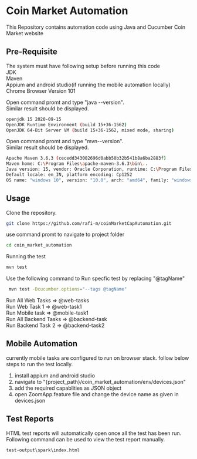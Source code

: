 # Coin Market Automation

This Repository contains automation code using Java and Cucumber Coin Market website

## Pre-Requisite
The system must have following setup before running this code  
JDK  
Maven  
Appium and android studio(if running the mobile automation locally)
Chrome Browser Version 101

Open command promt and type "java --version".  
Similar result should be displayed.

```bash
openjdk 15 2020-09-15
OpenJDK Runtime Environment (build 15+36-1562)
OpenJDK 64-Bit Server VM (build 15+36-1562, mixed mode, sharing)
```
Open command promt and type "mvn--version".  
Similar result should be displayed.

```bash
Apache Maven 3.6.3 (cecedd343002696d0abb50b32b541b8a6ba2883f)
Maven home: C:\Program Files\apache-maven-3.6.3\bin\..
Java version: 15, vendor: Oracle Corporation, runtime: C:\Program Files\Java\jdk-15
Default locale: en_IN, platform encoding: Cp1252
OS name: "windows 10", version: "10.0", arch: "amd64", family: "windows"
```

## Usage
Clone the repository.
```bash
git clone https://github.com/rafi-m/coinMarketCapAutomation.git
```
use command promt to navigate to project folder
```bash
cd coin_market_automation
```
Running the test
```bash
mvn test
```

Use the following command to Run specfic test by replacing "@tagName"
```bash
 mvn test -Dcucumber.options="--tags @tagName"
``` 
Run All Web Tasks => @web-tasks   
Run Web Task 1 => @web-task1  
Run Mobile task => @mobile-task1  
Run All Backend Tasks => @backend-task  
Run Backend Task 2 => @backend-task2

## Mobile Automation
currently mobile tasks are configured to run on browser stack.
follow below steps to run the test locally.
1. install appium and android studio
2. navigate to "{project_path}/coin_market_automation/env/devices.json"
3. add the required capablities as JSON object
4. open ZoomApp.feature file and change the device name as given in devices.json

## Test Reports
HTML test reports will automatically open once all the test has been run.  
Following command can be used to view the test report manually.
```bash
test-output\spark\index.html
```
